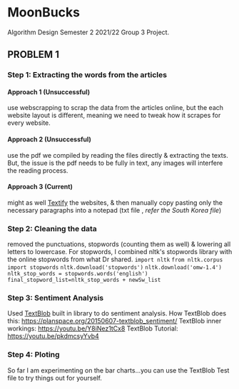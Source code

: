 # MoonBucks
Algorithm Design Semester 2 2021/22 Group 3 Project.
## PROBLEM 1
### Step 1: Extracting the words from the articles
#### Approach 1 (Unsuccessful)
use webscrapping to scrap the data from the articles online, but the each website layout is different, meaning we need to tweak how it scrapes for every website.
#### Approach 2 (Unsuccessful) 
use the pdf we compiled by reading the files directly & extracting the texts. But, the issue is the pdf needs to be fully in text, any images will interfere the reading process.
#### Approach 3 (Current)
might as well [Textify](https://www.textise.net/) the websites, & then manually copy pasting only the necessary paragraphs into a notepad (txt file , _refer the South Korea file_)
### Step 2: Cleaning the data
removed the punctuations, stopwords (counting them as well) & lowering all letters to lowercase. For stopwords, I combined nltk's stopwords library with the online stopwords from what Dr shared.
`import nltk`
`from nltk.corpus import stopwords`
`nltk.download('stopwords')`
`nltk.download('omw-1.4')`
`nltk_stop_words = stopwords.words('english')`
`final_stopword_list=nltk_stop_words + newSw_list`
### Step 3: Sentiment Analysis
Used [TextBlob](https://textblob.readthedocs.io/en/dev/) built in library to do sentiment analysis. How TextBlob does this: https://planspace.org/20150607-textblob_sentiment/
TextBlob inner workings: https://youtu.be/Y8iNez1tCx8 TextBlob Tutorial: https://youtu.be/pkdmcsyYvb4
### Step 4: Ploting
So far I am experimenting on the bar charts...you can use the TextBlob Test file to try things out for yourself.
